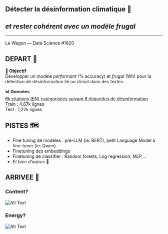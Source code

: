 ## Détecter la désinformation climatique 📝   
## *et rester cohérent avec un modèle frugal* 
  
---  
Le Wagon — Data Science #1820

## DEPART 🚀  
**🎯 Objectif**  
Développer un modèle *performant* (% accuracy) et *frugal* (Wh) pour la détection de désinformation lié au climat dans des textes.

**📊 Données**  
[6k citations (EN) catégorisées suivant 8 étiquettes de désinformation](https://huggingface.co/datasets/QuotaClimat/frugalaichallenge-text-train)  
Train : 4,87k lignes  
Test : 1,22k lignes  

## PISTES 🗺️  
- Fine tuning de modèles : pré-LLM (ie: BERT), petit Language Model à fine-tuner (ie: Qwen)
- Finetuning des embeddings
- Finetuning de classifier : Random forests, Log regression, MLP, ..
- *Et bien d’autres*  🥰

## ARRIVEE 🏁  
### Content? 
![Alt Text](https://media3.giphy.com/media/v1.Y2lkPTc5MGI3NjExaDRzYzNwY3NwMHJnMjhwejA3c2VlcG5pdGJjd3Zua2NpdmRza2VrZiZlcD12MV9pbnRlcm5hbF9naWZfYnlfaWQmY3Q9Zw/yxx6hlbDZ4Q6MX3rS4/giphy.gif)
### Energy?  
![Alt Text](https://media2.giphy.com/media/v1.Y2lkPTc5MGI3NjExaHYwbWoxcmswcTIxYW5qdjVqeXlxcmhmcHV3cWM1eDR5cmhvYnBmNiZlcD12MV9pbnRlcm5hbF9naWZfYnlfaWQmY3Q9Zw/BJtFvZfq32ty99kvXw/giphy.gif)
